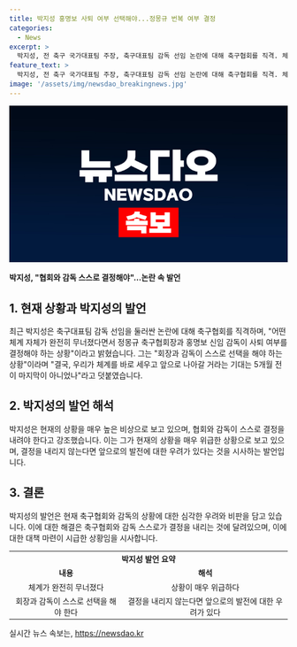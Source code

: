 ```yaml
---
title: 박지성 홍명보 사퇴 여부 선택해야...정몽규 번복 여부 결정
categories:
  - News
excerpt: >
  박지성, 전 축구 국가대표팀 주장, 축구대표팀 감독 선임 논란에 대해 축구협회를 직격. 체계가 완전히 무너졌다면서 정몽규 축구협회장과 홍명보 신임 감독이 사퇴 여부를 결정 밝혀. 5개월 전이 마지막이 아닌가, 회장님 스스로 선택을 해야하고, 결국 협회와 홍명보 감독님의 결정이 남아있는 상황. 어떻게 할지 걱정 - 박지성
feature_text: >
  박지성, 전 축구 국가대표팀 주장, 축구대표팀 감독 선임 논란에 대해 축구협회를 직격. 체계가 완전히 무너졌다면서 정몽규 축구협회장과 홍명보 신임 감독이 사퇴 여부를 결정 밝혀. 5개월 전이 마지막이 아닌가, 회장님 스스로 선택을 해야하고, 결국 협회와 홍명보 감독님의 결정이 남아있는 상황. 어떻게 할지 걱정 - 박지성
image: '/assets/img/newsdao_breakingnews.jpg'
---
```


<p><img src="/assets/img/newsdao_breakingnews.jpg" alt="bookingtag 속보" /></p>

<p><b>박지성, "협회와 감독 스스로 결정해야"…논란 속 발언</b></p>

<h2 data-ke-size="size26">1. 현재 상황과 박지성의 발언</h2>

<p data-ke-size="size16">최근 박지성은 축구대표팀 감독 선임을 둘러싼 논란에 대해 축구협회를 직격하며, "어떤 체계 자체가 완전히 무너졌다면서 정몽규 축구협회장과 홍명보 신임 감독이 사퇴 여부를 결정해야 하는 상황"이라고 밝혔습니다. 그는 "회장과 감독이 스스로 선택을 해야 하는 상황"이라며 "결국, 우리가 체계를 바로 세우고 앞으로 나아갈 거라는 기대는 5개월 전이 마지막이 아니었나"라고 덧붙였습니다.</p>

<h2 data-ke-size="size26">2. 박지성의 발언 해석</h2>

<p data-ke-size="size16">박지성은 현재의 상황을 매우 높은 비상으로 보고 있으며, 협회와 감독이 스스로 결정을 내려야 한다고 강조했습니다. 이는 그가 현재의 상황을 매우 위급한 상황으로 보고 있으며, 결정을 내리지 않는다면 앞으로의 발전에 대한 우려가 있다는 것을 시사하는 발언입니다.</p>

<h2 data-ke-size="size26">3. 결론</h2>

<p data-ke-size="size16">박지성의 발언은 현재 축구협회와 감독의 상황에 대한 심각한 우려와 비판을 담고 있습니다. 이에 대한 해결은 축구협회와 감독 스스로가 결정을 내리는 것에 달려있으며, 이에 대한 대책 마련이 시급한 상황임을 시사합니다.</p>

<table>
    <tr>
        <th colspan="2" style="text-align: center; height: 17px;"><b>박지성 발언 요약</b></th>
    </tr>
    <tr>
        <td style="text-align: center; height: 17px;"><b>내용</b></td>
        <td style="text-align: center; height: 17px;"><b>해석</b></td>
    </tr>
    <tr>
        <td style="text-align: center; height: 17px;">체계가 완전히 무너졌다</td>
        <td style="text-align: center; height: 17px;">상황이 매우 위급하다</td>
    </tr>
    <tr>
        <td style="text-align: center; height: 17px;">회장과 감독이 스스로 선택을 해야 한다</td>
        <td style="text-align: center; height: 17px;">결정을 내리지 않는다면 앞으로의 발전에 대한 우려가 있다</td>
    </tr>
</table>
실시간 뉴스 속보는, <a href="https://newsdao.kr" rel="dofollow">https://newsdao.kr</a>


